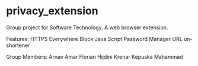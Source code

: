 # privacy_extension
Group project for Software Technology. A web browser extension.

Features:
HTTPS Everywhere
Block Java Script
Password Manager
URL un-shortener

Group Members:
Arnav Amar
Florian Hijdini
Krenar Kepuska
Mahammad
